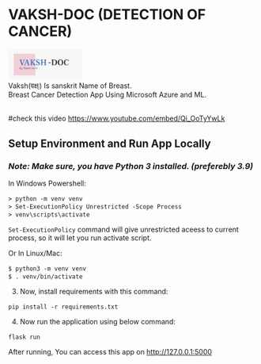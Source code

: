 # VAKSH-DOC (DETECTION OF CANCER)
<img src="static/images/lgg.jpg" width=150px;><br>
Vaksh(वक्ष्ः) Is sanskrit Name of Breast.  
Breast Cancer Detection App Using Microsoft Azure and ML. <br>
<br>

#check this video
https://www.youtube.com/embed/Qi_OoTyYwLk


## Setup Environment and Run App Locally  

### *Note: Make sure, you have Python 3 installed. (preferebly 3.9)*  

In Windows Powershell:
```
> python -m venv venv
> Set-ExecutionPolicy Unrestricted -Scope Process
> venv\scripts\activate
```
`Set-ExecutionPolicy` command will give unrestricted aceess to current process, so it will let you run activate script.   

Or In Linux/Mac:
```
$ python3 -m venv venv
$ . venv/bin/activate
```
3. Now, install requirements with this command:
```
pip install -r requirements.txt
```
4. Now run the application using below command:
```
flask run
```
After running, You can access this app on http://127.0.0.1:5000
